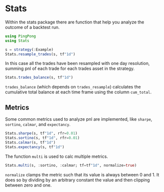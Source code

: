 # Stats

Within the stats package there are function that help you analyze the outcome of a backtest run.

``` julia
using PingPong
using Stats

s = strategy(:Example)
Stats.resample_trades(s, tf"1d")
```

In this case all the trades have been resampled with one day resolution, summing pnl of each trade for each trades asset in the strategy.

``` julia
Stats.trades_balance(s, tf"1d")
```

`trades_balance` (which depends on `trades_resample`) calculates the cumulative total balance at each time frame using the column `cum_total`.

## Metrics

Some common metrics used to analyze pnl are implemented, like `sharpe`, `sortino`, `calmar`, and `expectancy`.

``` julia
Stats.sharpe(s, tf"1d", rfr=0.01)
Stats.sortino(s, tf"1d", rfr=0.01)
Stats.calmar(s, tf"1d")
Stats.expectancy(s, tf"1d")
```

The function `multi` is used to calc multiple metrics.

``` julia
Stats.multi(s, :sortino, :calmar; tf=tf"1d", normalize=true)
```

`normalize` clamps the metric such that its value is always between 0 and 1. It does so by dividing by an arbitrary constant the value and then clipping between zero and one.
